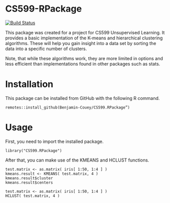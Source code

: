 # CS599-RPackage

<!-- badges: start -->
  [![Build Status](https://travis-ci.org/Benjamin-Couey/CS599.RPackage.svg?branch=master)](https://travis-ci.org/Benjamin-Couey/CS599.RPackage)
<!-- badges: end -->

This package was created for a project for CS599 Unsupervised Learning. It
provides a basic implementation of the K-means and hierarchical clustering
algorithms. These will help you gain insight into a data set by sorting the data
into a specific number of clusters.

Note, that while these algorithms work, they are more limited in options and
less efficient than implementations found in other packages such as stats.

# Installation

This package can be installed from GitHub with the following R command.

```
remotes::install_github(Benjamin-Couey/CS599.RPackage”)
```

# Usage

First, you need to import the installed package.

```
library("CS599.RPackage")
```

After that, you can make use of the KMEANS and HCLUST functions.
```
test.matrix <- as.matrix( iris[ 1:50, 1:4 ] )
kmeans.result <- KMEANS( test.matrix, 4 )
kmeans.result$cluster
kmeans.result$centers
```

```
test.matrix <- as.matrix( iris[ 1:50, 1:4 ] )
HCLUST( test.matrix, 4 )
```
